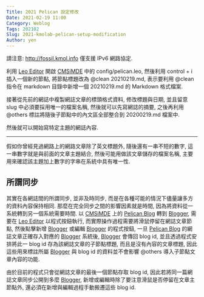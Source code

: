 ```yaml
---
Title: 2021 Pelican 設定修改
Date: 2021-02-19 11:00
Category: Weblog
Tags: 202102
Slug: 2021-kmolab-pelican-setup-modification
Author: yen
---
```


請注意: <http://fossil.kmol.info> 僅支援 IPv6 網路協定.

利用 [Leo Editor] 開啟 [CMSiMDE] 中的 config/pelican.leo, 然後利用 control + i 插入一個新的節點, 將節點標題改為 @clean 20210219.md, 表示要利用 @clean 指令在 markdown 目錄中新增一個 20210219.md 的 Markdown 格式檔案.

[Fossil SCM]: https://www.fossil-scm.org
[Github]: https://github.com/
[Gitlab]: https://gitlab.com/
[Heroku]: https://www.heroku.com/
[Blogger]: https://www.blogger.com/
[KMOLab]: http://mde.tw
[Leo Editor]: https://leoeditor.com/
[CMSiMDE]: https://github.com/mdecourse/cmsimde
[Pelican Blog]: https://blog.getpelican.com/

<!-- PELICAN_END_SUMMARY -->

接著從先前的網誌中複製網誌文章的標頭格式資料, 修改標題與日期, 並且留意 slug 中必須要採用唯一的檔案名稱, 然後就可以先寫網誌的摘要, 之後再利用 @others 標註將隨後子節點中的內文區全部整合到 20200219.md 檔案中.

然後就可以開始寫特定主題的網誌內容.


----

假如你曾經見過網路上的網路文章除了英文標題外, 隨後還有一串不短的數字, 這一串數字就是與前面的文章主題結合, 然後可能用做該文章儲存的檔案名稱, 主要用來確認該主題加上數字的字串在系統中具有唯一性.

所謂同步
----

其實在各網誌間的所謂同步, 並非及時同步, 而是在各種可能的情況下儘量讓多方的資料內容保持相同. 那麼在完全同步之間的影響因素就是時間, 因為將資料從一系統轉到另一個系統需要時間. 以 [CMSiMDE] 上的 [Pelican Blog] 轉到 [Blogger], 需要在 [Leo Editor] 以程式按鈕執行, 而實際操作過程需要將滑鼠停留在網誌文章節點, 然後點擊新增 [Blogger] 或編輯 [Blogger] 的程式按鈕, 一旦 [Pelican Blog] 的網誌文章正確存入對應的 [Blogger] 系統後, [Blogger] 會傳回 blog id, 並且透過程式安排將此一 blog id 存為該網誌文章的子節點標題, 而且是沒有內容的文章標題, 因此這些用來標註所屬 [Blogger] 與 blog id 的資料並不會影響 @others 導入子節點文章內容的功能.

由於目前的程式只會從網誌文章的最後一個節點存取 blog id, 因此若將同一篇網誌文章同步公開到多麼 [Blogger], 新增或編輯時除了要注意滑鼠是否停留在文章主節點外, 還必須在新增與編輯過程手動搬遷這些 blog id.
